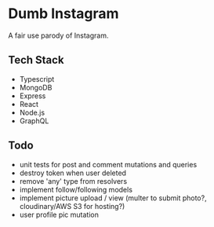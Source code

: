 # Dumb Instagram

A fair use parody of Instagram.

## Tech Stack

- Typescript
- MongoDB
- Express
- React
- Node.js
- GraphQL

## Todo

- unit tests for post and comment mutations and queries
- destroy token when user deleted
- remove 'any' type from resolvers
- implement follow/following models
- implement picture upload / view (multer to submit photo?, cloudinary/AWS S3 for hosting?)
- user profile pic mutation
